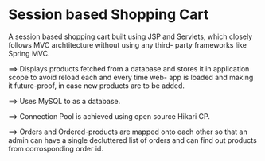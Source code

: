 # Session based Shopping Cart
A session based shopping cart built using JSP and Servlets, which closely follows MVC archtitecture without using any third-
party frameworks like Spring MVC.

==> Displays products fetched from a database and stores it in application scope to avoid reload each and every time web-
    app is loaded and making it future-proof, in case new products are to be added.    

==> Uses MySQL to as a database.

==> Connection Pool is achieved using open source Hikari CP.

==> Orders and Ordered-products are mapped onto each other so that an admin can have a single decluttered list of orders
    and can find out products from corrosponding order id.
